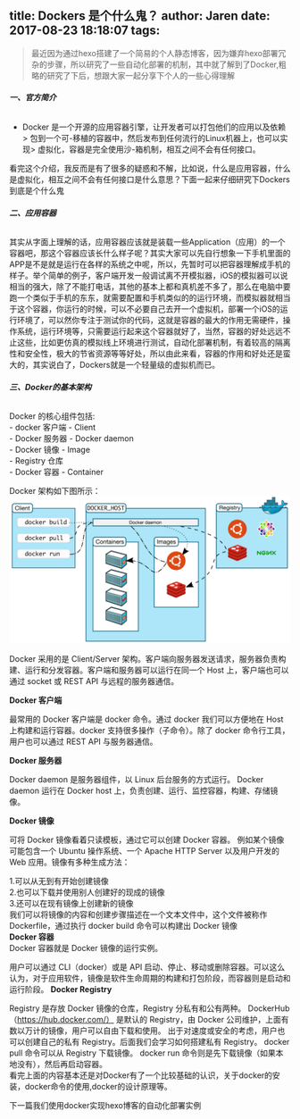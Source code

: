 title: Dockers 是个什么鬼？
author: Jaren
date: 2017-08-23 18:18:07
tags:
---
> 最近因为通过hexo搭建了一个简易的个人静态博客，因为嫌弃hexo部署冗杂的步骤，所以研究了一些自动化部署的机制，其中就了解到了Docker,粗略的研究了下后，想跟大家一起分享下个人的一些心得理解
<!-- more -->

###### **一、官方简介**
- Docker 是一个开源的应用容器引擎，让开发者可以打包他们的应用以及依赖 > 包到一个可-移植的容器中，然后发布到任何流行的Linux机器上，也可以实现> 虚拟化，容器是完全使用沙-箱机制，相互之间不会有任何接口。

看完这个介绍，我反而是有了很多的疑惑和不解，比如说，什么是应用容器，什么是虚拟化，相互之间不会有任何接口是什么意思？下面一起来仔细研究下Dockers到底是个什么鬼

###### **二、应用容器**
   其实从字面上理解的话，应用容器应该就是装载一些Application（应用）的一个容器吧，那这个容器应该长什么样子呢？其实大家可以先自行想象一下手机里面的APP是不是就是运行在各样的系统之中呢，所以，先暂时可以把容器理解成手机的样子。举个简单的例子，客户端开发一般调试离不开模拟器，iOS的模拟器可以说相当的强大，除了不能打电话，其他的基本上都和真机差不多了，那么在电脑中要跑一个类似于手机的东东，就需要配置和手机类似的的运行环境，而模拟器就相当于这个容器，你运行的时候，可以不必要自己去开一个虚拟机，部署一个iOS的运行环境了，可以然你专注于测试你的代码，这就是容器的最大的作用无需硬件，操作系统，运行环境等，只需要运行起来这个容器就好了，当然，容器的好处远远不止这些，比如更仿真的模拟线上环境进行测试，自动化部署机制，有着较高的隔离性和安全性，极大的节省资源等等好处，所以由此来看，容器的作用和好处还是蛮大的，其实说白了，Dockers就是一个轻量级的虚拟机而已。
   
###### **三、Docker的基本架构**

Docker 的核心组件包括:  
    - docker 客户端 - Client  
    - Docker 服务器 - Docker daemon  
    - Docker 镜像 - Image  
    - Registry 仓库  
    - Docker 容器 - Container  
    
 Docker 架构如下图所示：
  ![docker工作架构图-_-!](/assets/blogImg/dockerwork.jpg) 
  
  Docker 采用的是 Client/Server 架构。客户端向服务器发送请求，服务器负责构建、运行和分发容器。客户端和服务器可以运行在同一个 Host 上，客户端也可以通过 socket 或 REST API 与远程的服务器通信。

**Docker 客户端** 

最常用的 Docker 客户端是 docker 命令。通过 docker 我们可以方便地在 Host 上构建和运行容器。docker 支持很多操作（子命令）。除了 docker 命令行工具，用户也可以通过 REST API 与服务器通信。
   
**Docker 服务器**
  
Docker daemon 是服务器组件，以 Linux 后台服务的方式运行。 Docker daemon 运行在 Docker host 上，负责创建、运行、监控容器，构建、存储镜像。 
  
**Docker 镜像**  
  
可将 Docker 镜像看着只读模板，通过它可以创建 Docker 容器。
例如某个镜像可能包含一个 Ubuntu 操作系统、一个 Apache HTTP Server 以及用户开发的 Web 应用。镜像有多种生成方法：

1.可以从无到有开始创建镜像  
2.也可以下载并使用别人创建好的现成的镜像  
3.还可以在现有镜像上创建新的镜像  
我们可以将镜像的内容和创建步骤描述在一个文本文件中，这个文件被称作 Dockerfile，通过执行 docker build <docker-file> 命令可以构建出 Docker 镜像  
**Docker 容器**  
Docker 容器就是 Docker 镜像的运行实例。

用户可以通过 CLI（docker）或是 API 启动、停止、移动或删除容器。可以这么认为，对于应用软件，镜像是软件生命周期的构建和打包阶段，而容器则是启动和运行阶段。 
**Docker Registry**  

Registry 是存放 Docker 镜像的仓库，Registry 分私有和公有两种。 
DockerHub（https://hub.docker.com/） 是默认的 Registry，由 Docker 公司维护，上面有数以万计的镜像，用户可以自由下载和使用。 
出于对速度或安全的考虑，用户也可以创建自己的私有 Registry。后面我们会学习如何搭建私有 Registry。 
docker pull 命令可以从 Registry 下载镜像。
docker run 命令则是先下载镜像（如果本地没有），然后再启动容器。      
看完上面的内容基本还是对Docker有了一个比较基础的认识，关于docker的安装，docker命令的使用,docker的设计原理等。

下一篇我们使用docker实现hexo博客的自动化部署实例
      

    
    
    
    
    
    
    
    
    
    